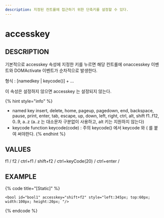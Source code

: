 ```yaml
---
description: 지정된 컨트롤에 접근하기 위한 단축키를 설정할 수 있다.
---
```


# accesskey

## DESCRIPTION

기본적으로 accesskey 속성에 지정한 키를 누르면 해당 컨트롤에 onaccesskey 이벤트와 DOMActivate 이벤트가 순차적으로 발생한다.

형식 : \[namedkey \| keycode\(\)\] + …

이 속성은 설정하지 않으면 accesskey 는 설정되지 않는다.

{% hint style="info" %}
* named key insert, delete, home, pageup, pagedown, end, backspace, pause, print, enter, tab, escape, up, down, left, right, ctrl, alt, shift f1..f12, 0..9, a..z \(a..z 는 대소문자 구분없이 사용하고, alt 키는 지원하지 않는다\)
* keycode function keycode\(code\) : 주의 keycode\(\) 에서 keycode 와 \( 를 붙여 써야한다.
{% endhint %}

## VALUES

f1 / f2 / ctrl+f1 / shift+f2 / ctrl+keyCode\(20\) / ctrl+enter /

## EXAMPLE

{% code title="\[Static\]" %}
```markup
<bool id="bool1" accesskey="shift+f2" style="left:345px; top:60px; width:100px; height:20px; "/>
```
{% endcode %}

